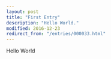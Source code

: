 ```yaml
---
layout: post
title: "First Entry"
description: "Hello World."
modified: 2016-12-23
redirect_from: "/entries/000033.html"
---
```

Hello World